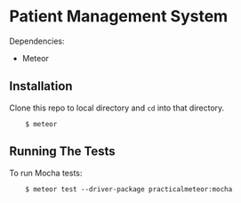 Patient Management System
===========================

Dependencies:

* Meteor

Installation
------------

Clone this repo to local directory and `cd` into that directory.

```shell
    $ meteor
```


Running The Tests
-----------------

To run Mocha tests:

```shell
    $ meteor test --driver-package practicalmeteor:mocha
```

